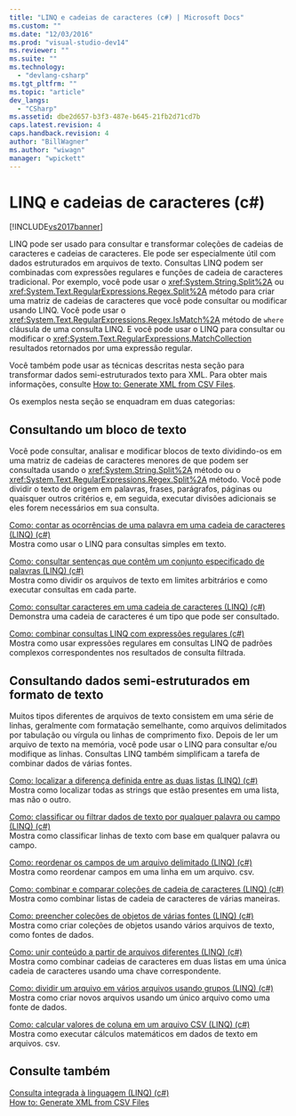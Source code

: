 ```yaml
---
title: "LINQ e cadeias de caracteres (c#) | Microsoft Docs"
ms.custom: ""
ms.date: "12/03/2016"
ms.prod: "visual-studio-dev14"
ms.reviewer: ""
ms.suite: ""
ms.technology: 
  - "devlang-csharp"
ms.tgt_pltfrm: ""
ms.topic: "article"
dev_langs: 
  - "CSharp"
ms.assetid: dbe2d657-b3f3-487e-b645-21fb2d71cd7b
caps.latest.revision: 4
caps.handback.revision: 4
author: "BillWagner"
ms.author: "wiwagn"
manager: "wpickett"
---
```

# LINQ e cadeias de caracteres (c#)
[!INCLUDE[vs2017banner](../../../../csharp/includes/vs2017banner.md)]

LINQ pode ser usado para consultar e transformar coleções de cadeias de caracteres e cadeias de caracteres. Ele pode ser especialmente útil com dados estruturados em arquivos de texto. Consultas LINQ podem ser combinadas com expressões regulares e funções de cadeia de caracteres tradicional. Por exemplo, você pode usar o <xref:System.String.Split%2A> ou <xref:System.Text.RegularExpressions.Regex.Split%2A> método para criar uma matriz de cadeias de caracteres que você pode consultar ou modificar usando LINQ. Você pode usar o <xref:System.Text.RegularExpressions.Regex.IsMatch%2A> método de `where` cláusula de uma consulta LINQ. E você pode usar o LINQ para consultar ou modificar o <xref:System.Text.RegularExpressions.MatchCollection> resultados retornados por uma expressão regular.  
  
 Você também pode usar as técnicas descritas nesta seção para transformar dados semi\-estruturados texto para XML. Para obter mais informações, consulte [How to: Generate XML from CSV Files](../Topic/How%20to:%20Generate%20XML%20from%20CSV%20Files.md).  
  
 Os exemplos nesta seção se enquadram em duas categorias:  
  
## Consultando um bloco de texto  
 Você pode consultar, analisar e modificar blocos de texto dividindo\-os em uma matriz de cadeias de caracteres menores de que podem ser consultada usando o <xref:System.String.Split%2A> método ou o <xref:System.Text.RegularExpressions.Regex.Split%2A> método. Você pode dividir o texto de origem em palavras, frases, parágrafos, páginas ou quaisquer outros critérios e, em seguida, executar divisões adicionais se eles forem necessários em sua consulta.  
  
 [Como: contar as ocorrências de uma palavra em uma cadeia de caracteres \(LINQ\) \(c\#\)](../../../../csharp/programming-guide/concepts/linq/how-to-count-occurrences-of-a-word-in-a-string-linq.md)  
 Mostra como usar o LINQ para consultas simples em texto.  
  
 [Como: consultar sentenças que contêm um conjunto especificado de palavras \(LINQ\) \(c\#\)](../../../../csharp/programming-guide/concepts/linq/how-to-query-for-sentences-that-contain-a-specified-set-of-words-linq.md)  
 Mostra como dividir os arquivos de texto em limites arbitrários e como executar consultas em cada parte.  
  
 [Como: consultar caracteres em uma cadeia de caracteres \(LINQ\) \(c\#\)](../../../../csharp/programming-guide/concepts/linq/how-to-query-for-characters-in-a-string-linq.md)  
 Demonstra uma cadeia de caracteres é um tipo que pode ser consultado.  
  
 [Como: combinar consultas LINQ com expressões regulares \(c\#\)](../../../../csharp/programming-guide/concepts/linq/how-to-combine-linq-queries-with-regular-expressions.md)  
 Mostra como usar expressões regulares em consultas LINQ de padrões complexos correspondentes nos resultados de consulta filtrada.  
  
## Consultando dados semi\-estruturados em formato de texto  
 Muitos tipos diferentes de arquivos de texto consistem em uma série de linhas, geralmente com formatação semelhante, como arquivos delimitados por tabulação ou vírgula ou linhas de comprimento fixo. Depois de ler um arquivo de texto na memória, você pode usar o LINQ para consultar e\/ou modifique as linhas. Consultas LINQ também simplificam a tarefa de combinar dados de várias fontes.  
  
 [Como: localizar a diferença definida entre as duas listas \(LINQ\) \(c\#\)](../Topic/How%20to:%20Find%20the%20Set%20Difference%20Between%20Two%20Lists%20\(LINQ\)%20\(C%23\).md)  
 Mostra como localizar todas as strings que estão presentes em uma lista, mas não o outro.  
  
 [Como: classificar ou filtrar dados de texto por qualquer palavra ou campo \(LINQ\) \(c\#\)](../../../../csharp/programming-guide/concepts/linq/how-to-sort-or-filter-text-data-by-any-word-or-field-linq.md)  
 Mostra como classificar linhas de texto com base em qualquer palavra ou campo.  
  
 [Como: reordenar os campos de um arquivo delimitado \(LINQ\) \(c\#\)](../Topic/How%20to:%20Reorder%20the%20Fields%20of%20a%20Delimited%20File%20\(LINQ\)%20\(C%23\).md)  
 Mostra como reordenar campos em uma linha em um arquivo. csv.  
  
 [Como: combinar e comparar coleções de cadeia de caracteres \(LINQ\) \(c\#\)](../../../../csharp/programming-guide/concepts/linq/how-to-combine-and-compare-string-collections-linq.md)  
 Mostra como combinar listas de cadeia de caracteres de várias maneiras.  
  
 [Como: preencher coleções de objetos de várias fontes \(LINQ\) \(c\#\)](../../../../csharp/programming-guide/concepts/linq/how-to-populate-object-collections-from-multiple-sources-linq.md)  
 Mostra como criar coleções de objetos usando vários arquivos de texto, como fontes de dados.  
  
 [Como: unir conteúdo a partir de arquivos diferentes \(LINQ\) \(c\#\)](../../../../csharp/programming-guide/concepts/linq/how-to-join-content-from-dissimilar-files-linq.md)  
 Mostra como combinar cadeias de caracteres em duas listas em uma única cadeia de caracteres usando uma chave correspondente.  
  
 [Como: dividir um arquivo em vários arquivos usando grupos \(LINQ\) \(c\#\)](../../../../csharp/programming-guide/concepts/linq/how-to-split-a-file-into-many-files-by-using-groups-linq.md)  
 Mostra como criar novos arquivos usando um único arquivo como uma fonte de dados.  
  
 [Como: calcular valores de coluna em um arquivo CSV \(LINQ\) \(c\#\)](../../../../csharp/programming-guide/concepts/linq/how-to-compute-column-values-in-a-csv-text-file-linq.md)  
 Mostra como executar cálculos matemáticos em dados de texto em arquivos. csv.  
  
## Consulte também  
 [Consulta integrada à linguagem \(LINQ\) \(c\#\)](../../../../csharp/programming-guide/concepts/linq/index.md)   
 [How to: Generate XML from CSV Files](../Topic/How%20to:%20Generate%20XML%20from%20CSV%20Files.md)